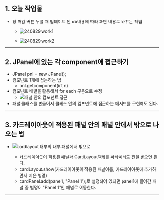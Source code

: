 ## 1. 오늘 작업물
- 장 마감 버튼 누를 때 업데이트 된 db내용에 따라 화면 내용도 바꾸는 작업
	- ![240829 work1](https://github.com/user-attachments/assets/19e180e8-0278-4a67-86eb-2331676843ac)

	- ![240829 work2](https://github.com/user-attachments/assets/9ce80cff-3bfa-4e96-b132-db049f4d76c9)

---
## 2. JPanel에 있는 각 component에 접근하기
- JPanel pnl = new JPanel();
- 컴포넌트 1개에 접는하는 법
	- pnl.getcomponent(int n)
- 컴포넌트 배열을 활용해서 for each 구문으로 수정
	- ![패널 안의 컴포넌트 접근](https://github.com/user-attachments/assets/5621f2a7-8b95-4306-82a1-665a154c7587)
- 패널 클래스를 만들어서 클래스 안의 컴포넌트에 접근하는 메서드를 구현해도 된다.

---
## 3. 카드레이아웃이 적용된 패널 안의 패널 안에서 밖으로 나오는 법
- ![cardlayout 내부의 내부 패널에서 밖으로](https://github.com/user-attachments/assets/2a26fba7-ba91-458c-aa54-75bdbb1dd936)

	- 카드레이아웃이 적용된 패널과 CardLayout객체를 파라미터로 전달 받으면 된다.
	- cardLayout.show(카드레이아웃이 적용된 패널이름, 카드레이아웃에 추가하면서 지은 별명)
	- cardPanel.add(panel1, "Panel 1");로 설정되어 있되면 panel1에 들어간 패널 중 별명이 "Panel 1"인 패널로 이동한다.

---
